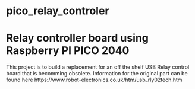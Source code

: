 # pico_relay_controler
<H1>Relay controller board using Raspberry PI PICO 2040</H1>
This project is to build a replacement for an off the shelf USB Relay control board that is becomming obsolete.
Information for the original part can be found here https://www.robot-electronics.co.uk/htm/usb_rly02tech.htm


